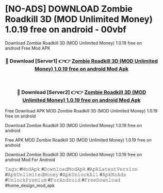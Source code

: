 # [NO-ADS] DOWNLOAD Zombie Roadkill 3D (MOD Unlimited Money) 1.0.19 free on android - 00vbf
Download Zombie Roadkill 3D (MOD Unlimited Money) 1.0.19 free on android Free Mod APK

<div align="center">
<h3>🔴 Download [Server1] 👉👉 <a href="https://apk-comot.site?title=Zombie_Roadkill_3D_(MOD_Unlimited_Money)_1.0.19_free_on_android">Zombie Roadkill 3D (MOD Unlimited Money) 1.0.19 free on android Mod Apk</a></h3><br>

<h3>🔴 Download [Server2] 👉👉 <a href="https://apk-comot.site?title=Zombie_Roadkill_3D_(MOD_Unlimited_Money)_1.0.19_free_on_android">Zombie Roadkill 3D (MOD Unlimited Money) 1.0.19 free on android Mod Apk</a></h3>
</div>


Free Download APK MOD Zombie Roadkill 3D (MOD Unlimited Money) 1.0.19 free on android

Download Zombie Roadkill 3D (MOD Unlimited Money) 1.0.19 free on android 

Free APK MOD Zombie Roadkill 3D (MOD Unlimited Money) 1.0.19 free on android 

Download Zombie Roadkill 3D (MOD Unlimited Money) 1.0.19 free on android Mod For Android

𝚃𝚊𝚐𝚜: #𝙼𝚘𝚍𝙰𝚙𝚔 #𝙳𝚘𝚠𝚗𝚕𝚘𝚊𝚍𝙼𝚘𝚍𝙰𝚙𝚔 #𝙰𝚙𝚔𝙻𝚊𝚝𝚎𝚜𝚝𝚅𝚎𝚛𝚜𝚒𝚘𝚗 #𝙰𝚙𝚔𝚄𝚗𝚕𝚒𝚖𝚒𝚝𝚎𝚍𝙼𝚘𝚗𝚎𝚢 #𝙰𝚙𝚔𝚄𝚗𝚕𝚘𝚌𝚔𝙰𝚕𝚕 #𝙰𝚙𝚔𝙽𝚘𝙰𝚍𝚜 #𝚄𝚗𝚕𝚘𝚌𝚔𝙿𝚛𝚎𝚖𝚒𝚞𝚖 #𝙵𝚘𝚛𝙰𝚗𝚍𝚛𝚘𝚒𝚍 #𝙵𝚛𝚎𝚎𝙳𝚘𝚠𝚗𝚕𝚘𝚊𝚍 #home_design_mod_apk